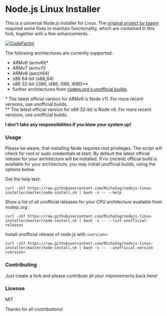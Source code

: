 # Node.js Linux Installer
This is a universal Node.js installer for Linux. The [original project by taaem](https://github.com/taaem/nodejs-linux-installer) required some fixes to maintain functionality, which are contained in this fork, together with a few enhancements.

[![CodeFactor](https://www.codefactor.io/repository/github/michaing/nodejs-linux-installer/badge)](https://www.codefactor.io/repository/github/michaing/nodejs-linux-installer)

The following architectures are currently supported:
- ARMv6 (armv6l)*
- ARMv7 (armv7l)
- ARMv8 (aarch64)
- x86 64-bit (x86_64)
- x86 32-bit (i386, i486, i586, i686)**
- further architectures from [nodejs.org's unofficial builds](unofficial-builds.nodejs.org).

\* The latest official version for ARMv6 is Node v11. For more recent versions, use unofficial builds.  
\*\* The latest official version for x86 32-bit is Node v9. For more recent versions, use unofficial builds.

**I don't take any responsibilities if you blow your system up!**

### Usage
Please be aware, that installing Node requires root privileges. The script will check for root or sudo credentials at start.
By default the latest official release for your architecture will be installed. If no (recent) official build is available for your architecture, you may install unofficial builds, using the options below.

Get the help text:

    curl -sSf https://raw.githubusercontent.com/MichaIng/nodejs-linux-installer/master/node-install.sh | bash -s -- --help

Show a list of all unofficial releases for your CPU architecture available from nodejs.org :

    curl -sSf https://raw.githubusercontent.com/MichaIng/nodejs-linux-installer/master/node-install.sh | bash -s -- --list-unofficial-releases

Install unofficial release of node.js with `<version>`:

    curl -sSf https://raw.githubusercontent.com/MichaIng/nodejs-linux-installer/master/node-install.sh | bash -s -- --unofficial-version <version>


### Contributing
Just create a fork and please contribute all your improvements back here!

### License
MIT

Thanks for all contributions!
